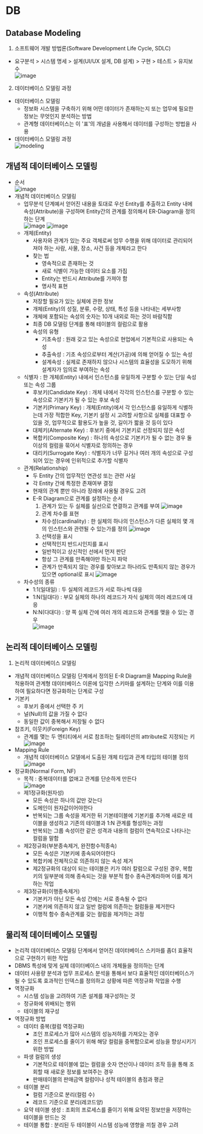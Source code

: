 # DB
## Database Modeling
1. 소프트웨어 개발 방법론(Software Development Life Cycle, SDLC)
- 요구분석 > 시스템 명세 > 설계(UI/UX 설계, DB 설계) > 구현 > 테스트 > 유지보수  
![image](https://github.com/hyuna333/TIL/assets/122499274/f47e94fe-74dc-4c0e-ab79-bdb6b020fcce)
2. 데이터베이스 모델링 과정
- 데이터베이스 모델링
  - 정보화 시스템을 구축하기 위해 어떤 데이터가 존재하는지 또는 업무에 필요한 정보는 무엇인지 분석하는 방법
  - 관계형 데이터베이스는 이 '표'의 개념을 사용해서 데이터를 구성하는 방법을 사용
- 데이터베이스 모델링 과정  
![modeling](https://github.com/hyuna333/TIL/assets/122499274/d17bee1f-6d41-44d9-b6e8-ce91b19c745e)

## 개념적 데이터베이스 모델링
- 순서  
![image](https://github.com/hyuna333/TIL/assets/122499274/bd41e342-d15d-4ff7-bbf4-9f72e56ceb8b)
- 개념적 데이터베이스 모델링
  - 업무분석 단계예서 얻어진 내용을 토대로 우선 Entity를 추출하고 Entity 내에 속성(Attribute)을 구성하며 Entity간의 관계를 정의해서 ER-Diagram을 정의하는 단계  
  ![image](https://github.com/hyuna333/TIL/assets/122499274/91c6655d-f9be-44d6-9970-5ef56d608412)
  ![image](https://github.com/hyuna333/TIL/assets/122499274/9a7dbf1f-5150-4f13-82cf-eec773db688e)
  - 개체(Entity)
    - 사용자와 관계가 있는 주요 객체로써 업무 수행을 위해 데이터로 관리되어져야 하는 사람, 사물, 장소, 사건 등을 개체라고 한다
    - 찾는 법
      - 영속적으로 존재하는 것
      - 새로 식별이 가능한 데이터 요소를 가짐
      - Entity는 반드시 Attribute를 가져야 함
      - 명사적 표현
  - 속성(Attribute)
    - 저장할 필요가 있는 실체에 관한 정보
    - 개체(Entity)의 성질, 분류, 수량, 상태, 특성 등을 나타내는 세부사항
    - 개체에 포함되는 속성의 숫자는 10개 내외로 하는 것이 바람직함
    - 최종 DB 모델링 단계를 통해 테이블의 컬럼으로 활용
    - 속성의 유형
      - 기초속성 : 원래 갖고 있는 속성으로 현업에서 기본적으로 사용되는 속성
      - 추출속성 : 기초 속성으로부터 계산(가공)에 의해 얻어질 수 있는 속성
      - 설계속성 : 실제로 존재하지 않으나 시스템의 효율성을 도모하기 위해 설계자가 임의로 부여하는 속성
  - 식별자 : 한 개체(Entity) 내에서 인스턴스를 유일하게 구분할 수 있는 단일 속성 또는 속성 그룹
    - 후보키(Candidate Key) : 개체 내에서 각각의 인스턴스를 구분할 수 있는 속성으로 기본키가 될 수 있는 후보 속성
    - 기본키(Primary Key) : 개체(Entity)에서 각 인스턴스를 유일하게 식별하는데 가장 적합한 Key, 기본키 설정 시 고려할 사항으로 실체를 대표할 수 있을 것, 업무적으로 활용도가 높을 것, 길이가 짧을 것 등이 있다
    - 대체키(Alternate Key) : 후보키 중에서 기본키로 선정되지 않은 속성
    - 복합키(Composite Key) : 하나의 속성으로 기본키가 될 수 없는 경우 둘 이상의 컬럼을 묶어서 식별자로 정의하는 경우
    - 대리키(Surrogate Key) : 식별자가 너무 길거나 여러 개의 속성으로 구성되어 있는 경우에 인위적으로 추가할 식별자
  - 관계(Relationship)
    - 두 Entity 간의 업무적인 연관성 또는 관련 사실
    - 각 Entity 간에 특정한 존재여부 결정
    - 현재의 관계 뿐만 아니라 장래에 사용될 경우도 고려
    - E-R Diagram으로 관계를 설정하는 순서
      1) 관계가 있는 두 실체를 실선으로 연결하고 관계를 부여
      ![image](https://github.com/hyuna333/TIL/assets/122499274/be8630b3-cb8d-4e0b-904d-af7f4e0ef355)
      2) 관계 차수를 표현
      - 차수성(cardinality) : 한 실체의 하나의 인스턴스가 다른 실체의 몇 개의 인스턴스와 관련될 수 있는가를 정의 
      ![image](https://github.com/hyuna333/TIL/assets/122499274/72e155d0-ca71-4389-abf4-0571b7c46669)
      3) 선택성을 표시
      - 선택적인지 반드시인지를 표시
      - 일반적이고 상신적인 선에서 먼저 판단
      - 항상 그 관계를 만족해야만 하는지 파악
      - 관계가 만족되지 않는 경우를 찾아보고 하나라도 만족되지 않는 경우가 있으면 optional로 표시
      ![image](https://github.com/hyuna333/TIL/assets/122499274/b9acef77-fe1a-47fb-b189-c44bd4c25801)
  - 차수성의 종류
    - 1:1(일대일) : 두 실체의 레코드가 서로 하나씩 대응
    - 1:N(일대다) : 부모 실체의 하나의 레코드가 자식 실체의 여러 레코드에 대응
    - N:N(다대다) : 양 쪽 실체 간에 여러 개의 레코드와 관계를 맺을 수 있는 경우  
    ![image](https://github.com/hyuna333/TIL/assets/122499274/0bbca9ed-dc60-4f69-a673-530602792f47)

## 논리적 데이터베이스 모델링
1. 논리적 데이터베이스 모델링
- 개념적 데이터베이스 모델링 단계에서 정의된 E-R Diagram을 Mapping Rule을 적용하여 관계형 데이터베이스 이론에 입각한 스키마를 설계하는 단계와 이를 이용하여 필요하다면 정규화하는 단계로 구성
- 기본키
  - 후보키 중에서 선택한 주 키
  - 널(Null)의 값을 가질 수 없다
  - 동일한 값이 중복해서 저장될 수 없다
- 참조키, 이웃키(Foreign Key)
  - 관계를 맺는 두 엔티티에서 서로 참조하는 릴레이션의 attribute로 지정되는 키  
  ![image](https://github.com/hyuna333/TIL/assets/122499274/5fd61d3f-b6ac-4b6d-87ff-914d2dad519f)
- Mapping Rule 
  - 개념적 데이터베이스 모델에서 도출된 개체 타입과 관계 타입의 테이블 정의  
  ![image](https://github.com/hyuna333/TIL/assets/122499274/00095d02-33f3-4199-bb15-8cbc76ff9d3c)
- 정규화(Normal Form, NF)
  - 목적 : 중복데이터를 없애고 관계를 단순하게 만든다  
  ![image](https://github.com/hyuna333/TIL/assets/122499274/7afa9f4b-bd48-4b54-86fb-816389955eff)
  - 제1정규화(원자성)
    - 모든 속성은 하나의 값만 갖는다
    - 도메인이 원자값이어야한다
    - 반복되는 그룹 속성을 제거한 뒤 기본테이블에 기본키를 추가해 새로운 테이블을 생성하고 기존의 테이블과 1:N 관계를 형성하는 과정
    - 반복되는 그룹 속성이란 같은 성격과 내용의 컬럼이 연속적으로 나타나는 컬럼을 말함
  - 제2정규화(부분종속제거, 완전함수적종속)
    - 모든 속성은 기본키에 종속되어야한다
    - 복합키에 전체적으로 의존하지 않는 속성 제거
    - 제2정규화의 대상이 되는 테이블은 키가 여러 칼럼으로 구성된 경우, 복합키의 일부분에 의해 종속되는 것을 부분적 함수 종속관계라하며 이를 제거하는 작업
  - 제3정규화(이행종속제거)
    - 기본키가 아닌 모든 속성 간에는 서로 종속될 수 없다
    - 기본키에 의존하지 않고 일반 컬럼에 의존하는 컬럼들을 제거한다
    - 이행적 함수 종속관계를 갖는 컬럼을 제거하는 과정

## 물리적 데이터베이스 모델링
- 논리적 데이터베이스 모델링 단계에서 얻어진 데이터베이스 스키마를 좀더 효율적으로 구현하기 위한 작업
- DBMS 특성에 맞게 실제 데이터베이스 내의 개체들을 정의하는 단계
- 데이터 사용량 분석과 업무 프로세스 분석을 통해서 보다 효율적인 데이터베이스가 될 수 있도록 효과적인 인덱스를 정의하고 상황에 따른 역정규화 작업을 수행
- 역정규화
  - 시스템 성능을 고려하여 기존 설계를 재구성하는 것
  - 정규화에 위배되는 행위
  - 테이블의 재구성
- 역정규화 방법
  - 데이터 중복(컬럼 역정규화)
    - 조인 프로세스가 많아 시스템의 성능저하를 가져오는 경우
    - 조인 프로세스를 줄이기 위해 해당 컬럼을 중복함으로써 성능을 향상시키기 위한 방법
  - 파생 컬럼의 생성
    - 기본적으로 테이블에 없는 컬럼을 숫자 연산이나 데이터 조작 등을 통해 조회할 때 새로운 정보를 보여주는 경우
    - 판매테이블의 판매금액 컬럼이나 성적 테이블의 총점과 평균
  - 테이블 분리
    - 컬럼 기준으로 분리(컬럼 수)
    - 레코드 기준으로 분리(레코드양)
  - 요약 테이블 생성 : 조회의 프로세스를 줄이기 위해 요약된 정보만을 저장하는 테이블을 만드는 것
  - 테이블 통합 : 분리된 두 테이블이 시스템 성능에 영향을 끼칠 경우 고려


